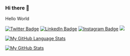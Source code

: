 ### Hi there 👋
Hello World

[![Twitter Badge](https://img.shields.io/badge/Twitter-Profile-informational?style=flat&logo=twitter&logoColor=white&color=1CA2F1)](https://twitter.com/KhannaNarian)
[![LinkedIn Badge](https://img.shields.io/badge/LinkedIn-Profile-informational?style=flat&logo=linkedin&logoColor=white&color=0D76A8)](https://www.linkedin.com/in/kartikeya-khanna-1274b7194/)
[![Instagram Badge](https://img.shields.io/badge/Instagram-Profile-informational?style=flat&logo=instagram&logoColor=white&color=0D76A8)](https://www.instagram.com/kartikeya532001/)
![](https://visitor-badge.laobi.icu/badge?page_id=kartikeya532001.kartikeya532001)

[![My GitHub Language Stats](https://github-readme-stats.vercel.app/api/top-langs/?username=kartikeya532001&langs_count=5&theme=tokyonight)]()


[![My GitHub Stats](https://github-readme-stats.vercel.app/api/?username=kartikeya532001&count_private=true&theme=tokyonight&showicons=true)]()
<!--
**kartikeya532001/kartikeya532001** is a ✨ _special_ ✨ repository because its `README.md` (this file) appears on your GitHub profile.

Here are some ideas to get you started:

- 🔭 I’m currently working on ...
- 🌱 I’m currently learning ...
- 👯 I’m looking to collaborate on ...
- 🤔 I’m looking for help with ...
- 💬 Ask me about ...
- 📫 How to reach me: ...
- 😄 Pronouns: ...
- ⚡ Fun fact: ...
-->
